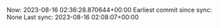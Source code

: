 Now: 2023-08-16 02:36:28.870644+00:00 Earliest commit since sync: None Last sync: 2023-08-16 02:08:07+00:00
